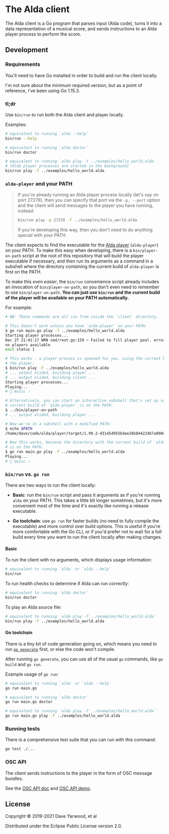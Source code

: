 # The Alda client

The Alda client is a Go program that parses input (Alda code), turns it into a
data representation of a musical score, and sends instructions to an Alda player
process to perform the score.

## Development

### Requirements

You'll need to have Go installed in order to build and run the client locally.

I'm not sure about the minimum required version, but as a point of reference,
I've been using Go 1.15.3.

### tl;dr

Use `bin/run` to run both the Alda client and player locally.

Examples:

```bash
# equivalent to running `alda --help`
bin/run --help

# equivalent to running `alda doctor`
bin/run doctor

# equivalent to running `alda play -f ../examples/hello_world.alda`
# (Alda player processes are started in the background)
bin/run play -f ../examples/hello_world.alda
```

### `alda-player` and your PATH

> If you're already running an Alda player process locally (let's say on port
> 27278), then you can specify that port via the `-p, --port` option and the
> client will send messages to the player you have running, instead:
>
> ```bash
> bin/run play -p 27278 -f ../examples/hello_world.alda
> ```
>
> If you're developing this way, then you don't need to do anything special with
> your PATH.

The client expects to find the executable for the [Alda player](../player)
(`alda-player`) on your PATH. To make this easy when developing, there is a
`bin/player-on-path` script at the root of this repository that will build the
player executable if necessary, and then run its arguments as a command in a
subshell where the directory containing the current build of `alda-player` is
first on the PATH.

To make this _even easier_, the `bin/run` convenience script already includes an
invocation of `bin/player-on-path`, so you don't even need to remember to use
`bin/player-on-path`. **You can just use `bin/run` and the current build of the
player will be available on your PATH automatically.**

For example:

```bash
# NB: These commands are all run from inside the `client` directory.

# This doesn't work unless you have `alda-player` on your PATH:
$ go run main.go play -f ../examples/hello_world.alda
Starting player processes...
Dec 27 21:41:17 WRN cmd/root.go:159 > Failed to fill player pool. error="exec: \"alda-player\": executable file not found in $PATH"
no players available
exit status 1

# This works - a player process is spawned for you, using the current build of
# the player.
$ bin/run play -f ../examples/hello_world.alda
# ... output elided, building player ...
# ... output elided, building client ...
Starting player processes...
Playing...
# 🎵 music 🎶

# Alternatively, you can start an interactive subshell that's set up so that the
# current build of `alda-player` is on the PATH:
$ ../bin/player-on-path
# ... output elided, building player ...

# Now we're in a subshell with a modified PATH:
$ echo $PATH
/home/dave/code/alda/player/target/1.99.2-d31454955bdee26b844224b7a090d3a06d744090/non-windows:/home/dave/.local/bin:/home/dave/bin:/home/dave/.bin:/usr/local/bin:/usr/local/sbin:/usr/bin:/bin:/usr/sbin:/sbin:/usr/games

# Now this works, because the directory with the current build of `alda-player`
# is on the PATH.
$ go run main.go play -f ../examples/hello_world.alda
Playing...
# 🎵 music 🎶
```

### `bin/run` vs. `go run`

There are two ways to run the client locally:

* **Basic**: run the `bin/run` script and pass it arguments as if you're running
  `alda` on your PATH. This takes a little bit longer sometimes, but it's more
  convenient most of the time and it's exactly like running a release
  executable.

* **Go toolchain**: use `go run` for faster builds (no need to fully compile the
  executable) and more control over build options. This is useful if you're more
  comfortable with the Go CLI, or if you'd prefer not to wait for a full build
  every time you want to run the client locally after making changes.

#### Basic

To run the client with no arguments, which displays usage information:

```bash
# equivalent to running `alda` or `alda --help`
bin/run
```

To run health checks to determine if Alda can run correctly:

```bash
# equivalent to running `alda doctor`
bin/run doctor
```

To play an Alda source file:

```bash
# equivalent to running `alda play -f ../examples/hello_world.alda`
bin/run play -f ../examples/hello_world.alda
```

#### Go toolchain

There is a tiny bit of code generation going on, which means you need to run
[`go generate`](https://blog.golang.org/generate) first, or else the code won't
compile.

After running `go generate`, you can use all of the usual `go` commands, like
`go build` and `go run`.

Example usage of `go run`:

```bash
# equivalent to running `alda` or `alda --help`
go run main.go

# equivalent to running `alda doctor`
go run main.go doctor

# equivalent to running `alda play -f ../examples/hello_world.alda`
go run main.go play -f ../examples/hello_world.alda
```

### Running tests

There is a comprehensive test suite that you can run with this command:

```bash
go test ./...
```

### OSC API

The client sends instructions to the player in the form of OSC message bundles.

See the [OSC API doc](../player/doc/alda-osc-api.md) and [OSC API
demo](dev/osc/README.md).

## License

Copyright © 2019-2021 Dave Yarwood, et al

Distributed under the Eclipse Public License version 2.0.
